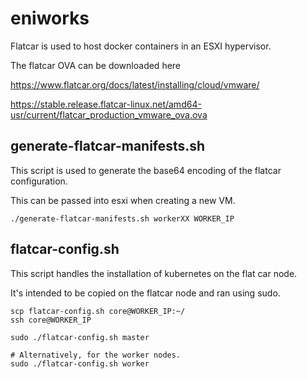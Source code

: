 # eniworks

Flatcar is used to host docker containers in an ESXI hypervisor.

The flatcar OVA can be downloaded here

<https://www.flatcar.org/docs/latest/installing/cloud/vmware/>

<https://stable.release.flatcar-linux.net/amd64-usr/current/flatcar_production_vmware_ova.ova>


## generate-flatcar-manifests.sh

This script is used to generate the base64 encoding of the flatcar configuration.

This can be passed into esxi when creating a new VM.

```
./generate-flatcar-manifests.sh workerXX WORKER_IP
```

## flatcar-config.sh

This script handles the installation of kubernetes on the flat car node. 

It's intended to be copied on the flatcar node and ran using sudo.

```
scp flatcar-config.sh core@WORKER_IP:~/
ssh core@WORKER_IP

sudo ./flatcar-config.sh master

# Alternatively, for the worker nodes.
sudo ./flatcar-config.sh worker
```